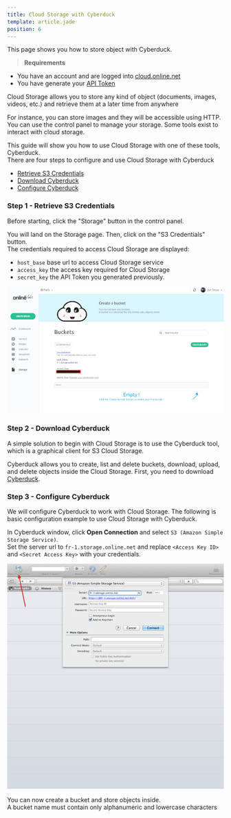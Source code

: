 ```yaml
---
title: Cloud Storage with Cyberduck
template: article.jade
position: 6
---
```


This page shows you how to store object with Cyberduck.

> <strong>Requirements</strong>
- You have an account and are logged into [cloud.online.net](//cloud.online.net)
- You have generate your [API Token](/howto/credentials.html)

Cloud Storage allows you to store any kind of object (documents, images, videos, etc.) and retrieve them at a later time from anywhere

For instance, you can store images and they will be accessible using HTTP.
You can use the control panel to manage your storage. Some tools exist to interact with cloud storage.

This guide will show you how to use Cloud Storage with one of these tools, Cyberduck.<br/>
There are four steps to configure and use Cloud Storage with Cyberduck

- [Retrieve S3 Credentials](/howto/s3.html#step-1-retrieve-s3-credentials)
- [Download Cyberduck](/howto/s3.html#step-2-download-cyberduck)
- [Configure Cyberduck](/howto/s3.html#step-3-configure-cyberduck)

### Step 1 - Retrieve S3 Credentials

Before starting, click the "Storage" button in the control panel.

You will land on the Storage page. Then, click on the "S3 Credentials" button.<br/>
The credentials required to access Cloud Storage are displayed:

- `host_base`  base url to access Cloud Storage service
- `access_key` the access key required for Cloud Storage 
- `secret_key` the API Token you generated previously.


![S3 Crendentials](../images/s3.png "S3-credentials")

### Step 2 - Download Cyberduck

A simple solution to begin with Cloud Storage is to use the Cyberduck tool, which is a graphical client for S3 Cloud Storage.

Cyberduck allows you to create, list and delete buckets, download, upload, and delete objects inside the Cloud Storage.
First, you need to download [Cyberduck](https://cyberduck.io/).

### Step 3 - Configure Cyberduck

We will configure Cyberduck to work with Cloud Storage.
The following is basic configuration example to use Cloud Storage with Cyberduck.

In Cyberduck window, click <strong>Open Connection</strong> and select `S3 (Amazon Simple Storage Service)`.<br/>
Set the server url to `fr-1.storage.online.net` and replace `<Access Key ID>` and `<Secret Access Key>` with your credentials.

![Cyberduck](../images/cyberduck.png "Cyberduck")


You can now create a bucket and store objects inside.<br/>
A bucket name must contain only alphanumeric and lowercase characters



